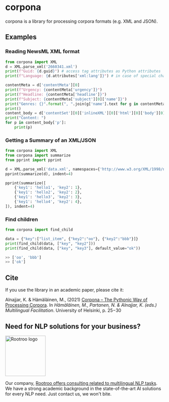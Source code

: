 # corpona
corpona is a library for processing corpora formats (e.g. XML and JSON).

## Examples
### Reading NewsML XML format
```python
from corpona import XML
d = XML.parse_xml('2660341.xml')
print(f"Guid: {d.guid}") # access tag attributes as Python attributes
print(f"Language: {d.attributes['xml:lang']}") # in case of special characters, access them directly

contentMeta = d['contentMeta'][0]
print(f"Urgency: {contentMeta['urgency']}")
print(f"Headline: {contentMeta['headline']}")
print(f"Subject: {contentMeta['subject'][0]['name']}")
print("Genres: {}".format(", ".join(g['name'].text for g in contentMeta['genre'])))
print()
content_body = d['contentSet'][0]['inlineXML'][0]['html'][0]['body'][0]
print("Content: ")
for p in content_body['p']:
    print(p)
```


### Getting a Summary of an XML/JSON

```python
from corpona import XML
from corpona import summarize
from pprint import pprint

d = XML.parse_xml('data.xml', namespaces={'http://www.w3.org/XML/1998/namespace': 'xml', })
pprint(summarize(d), indent=4)

pprint(summarize([
    {'key1': 'hello1', 'key2': 1},
    {'key1': 'hello2', 'key2': 2},
    {'key1': 'hello3', 'key2': 3},
    {'key1': 'hello4', 'key2': 4},
]), indent=4)
```

### Find children


```python
from corpona import find_child

data = {"key":["list_item", {"key2":"oo"}, {"key2":"bbb"}]}
print(find_child(data, ["key", "key2"]))
print(find_child(data, ["key", "key3"], default_value="ok"))

>> ['oo', 'bbb']
>> ['ok']

```

## Cite

If you use the library in an academic paper, please cite it:

Alnajjar, K. & Hämäläinen, M., (2021) [Corpona – The Pythonic Way of Processing Corpora](https://www.researchgate.net/publication/350124930_Corpona_-_The_Pythonic_Way_of_Processing_Corpora). In _Hämäläinen, M., Partanen, N. & Alnajjar, K. (eds.) Multilingual Facilitation_. University of Helsinki, p. 25−30


## Need for NLP solutions for your business?


<img src="https://rootroo.com/cropped-logo-01-png/" alt="Rootroo logo" width="128px" height="128px">

Our company, [Rootroo offers consulting related to multilingual NLP tasks](https://rootroo.com/). We have a strong academic background in the state-of-the-art AI solutions for every NLP need. Just contact us, we won't bite.
